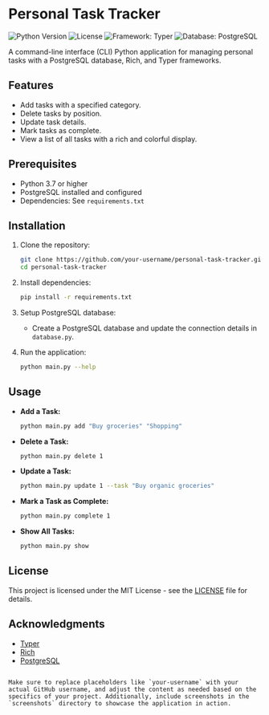 # Personal Task Tracker

![Python Version](https://img.shields.io/badge/Python-3.7%2B-blue)
![License](https://img.shields.io/badge/License-MIT-green)
![Framework: Typer](https://img.shields.io/badge/Framework-Typer-lightgrey)
![Database: PostgreSQL](https://img.shields.io/badge/Database-PostgreSQL-blue)

A command-line interface (CLI) Python application for managing personal tasks with a PostgreSQL database, Rich, and Typer frameworks.

## Features

- Add tasks with a specified category.
- Delete tasks by position.
- Update task details.
- Mark tasks as complete.
- View a list of all tasks with a rich and colorful display.

## Prerequisites

- Python 3.7 or higher
- PostgreSQL installed and configured
- Dependencies: See `requirements.txt`

## Installation

1. Clone the repository:

   ```bash
   git clone https://github.com/your-username/personal-task-tracker.git
   cd personal-task-tracker
   ```

2. Install dependencies:

   ```bash
   pip install -r requirements.txt
   ```

3. Setup PostgreSQL database:

   - Create a PostgreSQL database and update the connection details in `database.py`.

4. Run the application:

   ```bash
   python main.py --help
   ```

## Usage

- **Add a Task:**

  ```bash
  python main.py add "Buy groceries" "Shopping"
  ```

- **Delete a Task:**

  ```bash
  python main.py delete 1
  ```

- **Update a Task:**

  ```bash
  python main.py update 1 --task "Buy organic groceries"
  ```

- **Mark a Task as Complete:**

  ```bash
  python main.py complete 1
  ```

- **Show All Tasks:**

  ```bash
  python main.py show
  ```

## License

This project is licensed under the MIT License - see the [LICENSE](LICENSE) file for details.

## Acknowledgments

- [Typer](https://typer.tiangolo.com/)
- [Rich](https://rich.readthedocs.io/)
- [PostgreSQL](https://www.postgresql.org/)
```

Make sure to replace placeholders like `your-username` with your actual GitHub username, and adjust the content as needed based on the specifics of your project. Additionally, include screenshots in the `screenshots` directory to showcase the application in action.
